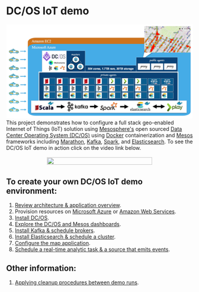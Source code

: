 # DC/OS IoT demo
<img src="images/00-overview/architecture.jpg"/>
This project demonstrates how to configure a full stack geo-enabled Internet of Things (IoT) solution using <a href="https://mesosphere.com/">Mesosphere's</a> open sourced <a href="https://dcos.io/">Data Center Operating System (DC/OS)</a> using <a href="https://www.docker.com/">Docker</a> containerization and <a href="http://mesos.apache.org/">Mesos</a> frameworks including <a href="https://mesosphere.github.io/marathon/">Marathon</a>, <a href="http://kafka.apache.org/">Kafka</a>, <a href="http://spark.apache.org/">Spark</a>, and <a href="http://elasticsearch.mesosframeworks.com/">Elasticsearch</a>.  To see the DC/OS IoT demo in action click on the video link below.<br><br>
<center><a href="https://youtu.be/tOPmPIHuV-o"><img src="images/00-overview/dcos-iot-demo-screenshot.jpg" height="75%" width="75%" ></a></center>

## To create your own DC/OS IoT demo environment:
1. <a href="docs/overview.md">Review architecture & application overview</a>.<br>
2. Provision resources on <a href="docs/acs-setup.md">Microsoft Azure</a> or <a href="docs/amazon-setup.md">Amazon Web Services</a>.<br>
3. <a href="docs/dcos-installation.md">Install DC/OS</a>.<br>
4. <a href="docs/dcos-explore.md">Explore the DC/OS and Mesos dashboards</a>.<br>
5. <a href="docs/kafka-setup.md">Install Kafka & schedule brokers</a>.<br>
6. <a href="docs/es-setup.md">Install Elasticsearch & schedule a cluster</a>.<br>
7. <a href="docs/map-setup.md">Configure the map application</a>.<br>
8. <a href="docs/app-setup.md">Schedule a real-time analytic task & a source that emits events</a>.<br>

## Other information:
1. <a href="docs/cleanup-demo.md">Applying cleanup procedures between demo runs</a>.<br>
